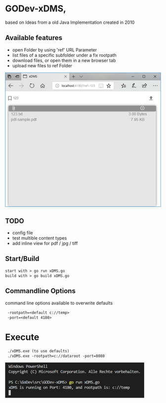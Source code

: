 # GODev-xDMS, 
based on Ideas from a old Java Implementation created in 2010

## Available features
 - open Folder by using 'ref' URL Parameter
 - list files of a specific subfolder under a fix rootpath
 - download files, or open them in a new browser tab
 - upload new files to ref Folder

![xDMS image](screenshots/xDMS-golang.png?raw=true "xDMS Screenshot") 

## TODO
 - config file
 - test multible content types
 - add inline view for pdf / jpg / tiff

## Start/Build
```
start with > go run xDMS.go
build with > go build xDMS.go
```

## Commandline Options
command line options available to overwrite defaults

```
 -rootpath=<default c://temp>
 -port=<default 4180>
```

# Execute
``` 
 ./xDMS.exe (to use defaults)
 ./xDMS.exe -rootpath=c://dataroot -port=8080
```

![xDMS Execution image](screenshots/xDMS-startup.png?raw=true "xDMS Startup Screenshot") 